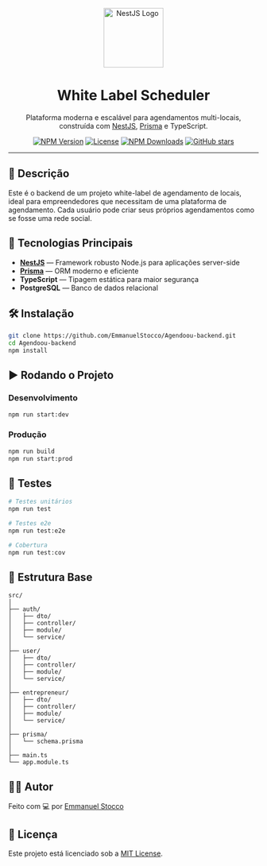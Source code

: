 
<p align="center">
  <img src="https://nestjs.com/img/logo-small.svg" width="120" alt="NestJS Logo" />
</p>

<h1 align="center">White Label Scheduler</h1>

<p align="center">
  Plataforma moderna e escalável para agendamentos multi-locais, construída com <a href="https://nestjs.com/" target="_blank">NestJS</a>, <a href="https://www.prisma.io/" target="_blank">Prisma</a> e TypeScript.
</p>

<p align="center">
  <a href="#"><img src="https://img.shields.io/npm/v/@nestjs/core.svg" alt="NPM Version" /></a>
  <a href="#"><img src="https://img.shields.io/npm/l/@nestjs/core.svg" alt="License" /></a>
  <a href="#"><img src="https://img.shields.io/npm/dm/@nestjs/common.svg" alt="NPM Downloads" /></a>
  <a href="#"><img src="https://img.shields.io/github/stars/EmmanuelStocco/Agendoou-backend ?style=social" alt="GitHub stars" /></a>
</p>

---

## 🚀 Descrição

Este é o backend de um projeto white-label de agendamento de locais, ideal para empreendedores que necessitam de uma plataforma de agendamento. Cada usuário pode criar seus próprios agendamentos como se fosse uma rede social.

## 🧱 Tecnologias Principais

- **[NestJS](https://nestjs.com/)** — Framework robusto Node.js para aplicações server-side
- **[Prisma](https://www.prisma.io/)** — ORM moderno e eficiente
- **TypeScript** — Tipagem estática para maior segurança
- **PostgreSQL** — Banco de dados relacional 

## 🛠️ Instalação

```bash
git clone https://github.com/EmmanuelStocco/Agendoou-backend.git
cd Agendoou-backend
npm install
```

## ▶️ Rodando o Projeto

### Desenvolvimento

```bash
npm run start:dev
```

### Produção

```bash
npm run build
npm run start:prod
```

## 🧪 Testes

```bash
# Testes unitários
npm run test

# Testes e2e
npm run test:e2e

# Cobertura
npm run test:cov
```
 
## 📂 Estrutura Base

```
src/
│
├── auth/
│   ├── dto/
│   ├── controller/
│   ├── module/
│   └── service/
│
├── user/
│   ├── dto/
│   ├── controller/
│   ├── module/
│   └── service/
│
├── entrepreneur/
│   ├── dto/
│   ├── controller/
│   ├── module/
│   └── service/
│
├── prisma/
│   └── schema.prisma
│
├── main.ts
└── app.module.ts
```

## 👨‍💻 Autor

Feito com 💻 por [Emmanuel Stocco](https://github.com/EmmanuelStocco)

## 📄 Licença

Este projeto está licenciado sob a [MIT License](LICENSE).
